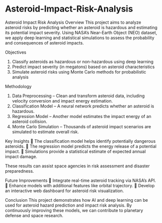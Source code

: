 # Asteroid-Impact-Risk-Analysis

Asteroid Impact Risk Analysis 
Overview
This project aims to analyze asteroid risks by predicting whether an asteroid is hazardous and estimating its potential impact severity. Using NASA’s Near-Earth Object (NEO) dataset, we apply deep learning and statistical simulations to assess the probability and consequences of asteroid impacts.

Objectives
1. Classify asteroids as hazardous or non-hazardous using deep learning
2. Predict impact severity (in megatons) based on asteroid characteristics
3. Simulate asteroid risks using Monte Carlo methods for probabilistic analysis

Methodology
1. Data Preprocessing – Clean and transform asteroid data, including velocity conversion and impact energy estimation.
2. Classification Model – A neural network predicts whether an asteroid is hazardous.
3. Regression Model – Another model estimates the impact energy of an asteroid collision.
4. Monte Carlo Simulation – Thousands of asteroid impact scenarios are simulated to estimate overall risk.

Key Insights
🔹 The classification model helps identify potentially dangerous asteroids.
🔹 The regression model predicts the energy release of a potential impact.
🔹 Simulations provide a statistical estimate of expected annual impact damage.

These results can assist space agencies in risk assessment and disaster preparedness.

Future Improvements
🔸 Integrate real-time asteroid tracking via NASA’s API.
🔸 Enhance models with additional features like orbital trajectory.
🔸 Develop an interactive web dashboard for asteroid risk visualization.

Conclusion
This project demonstrates how AI and deep learning can be used for asteroid hazard prediction and impact risk analysis. By continuously improving these models, we can contribute to planetary defense and space research. 
